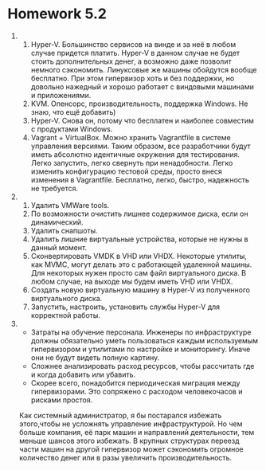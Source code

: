 # Homework 5.2

1.
    1. Hyper-V. Большинство сервисов на винде и за неё в любом случае придется платить. Hyper-V в данном случае не будет стоить дополнительных денег, а возможно даже позволит немного сэкономить. Линуксовые же машины обойдутся вообще бесплатно. При этом гипервизор хоть и без поддержки, но довольно нажедный и хорошо работает с виндовыми машинами и приложениями.
    2. KVM. Опенсорс, производительность, поддержка Windows. Не знаю, что ещё добавить)
    3. Hyper-V. Снова он, потому что бесплатен и наиболее совместим с продуктами Windows.
    4. Vagrant + VirtualBox. Можно хранить Vagrantfile в системе управления версиями. Таким образом, все разработчики будут иметь абсолютно идентичные окружения для тестирования. Легко запустить, легко свернуть при ненадобности. Легко изменить конфигурацию тестовой среды, просто внеся изменения в Vagrantfile. Бесплатно, легко, быстро, надежность не требуется.

2.
    1. Удалить VMWare tools.
    2. По возможности очистить лишнее содержимое диска, если он динамический.
    3. Удалить снапшоты.
    4. Удалить лишние виртуальные устройства, которые не нужны в данный момент.
    5. Сконвертировать VMDK в VHD или VHDX. Некоторые утилиты, как MVMC, могут делать это с работающей удаленной машины. Для некоторых нужен просто сам файл виртуального диска. В любом случае, на выходе мы будем иметь VHD или VHDX.
    6. Создать новую виртуальную машину в Hyper-V из полученного виртуального диска.
    7. Запустить, настроить, установить службы Hyper-V для корректной работы.

3.
    - Затраты на обучение персонала. Инженеры по инфраструктуре должны обязательно уметь пользоваться каждым используемым гипервизором и утилитами по настройке и мониторингу. Иначе они не будут видеть полную картину.
    - Сложнее анализировать расход ресурсов, чтобы рассчитать где и когда добавить или убавить.
    - Скорее всего, понадобится периодическая миграция между гипервизорами. Это сопряжено с расходом человекочасов и рисками простоя.

    Как системный администратор, я бы постарался избежать этого,чтобы не усложнять управление инфраструктурой. Но чем больше компания, её парк машин и направлений деятельности, тем меньше шансов этого избежать. В крупных структурах переезд части машин на другой гипервизор может сэкономить огромное количество денег или в разы увеличить производительность.
